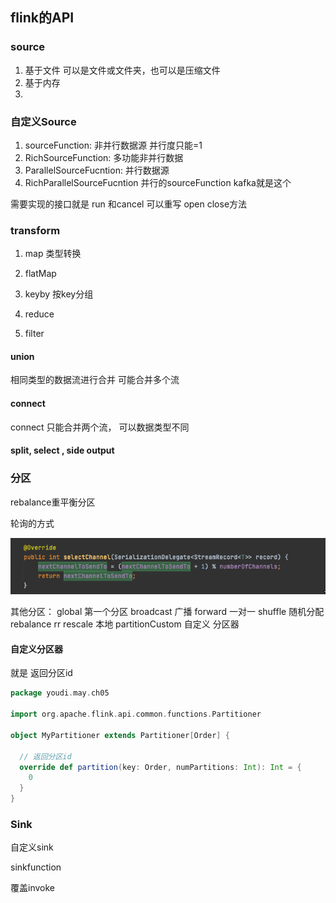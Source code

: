 ## flink的API

###  source
1. 基于文件
    可以是文件或文件夹，也可以是压缩文件
2. 基于内存
3. 




### 自定义Source

1. sourceFunction: 非并行数据源 并行度只能=1
2. RichSourceFunction: 多功能非并行数据
3. ParallelSourceFucntion: 并行数据源
4. RichParallelSourceFucntion 并行的sourceFunction kafka就是这个


需要实现的接口就是 run 和cancel
可以重写 open close方法






### transform 
1. map 类型转换
2. flatMap



3. keyby  按key分组
4. reduce 
5. filter


#### union
相同类型的数据流进行合并
可能合并多个流


#### connect
connect 只能合并两个流， 
可以数据类型不同


#### split, select , side output


### 分区

rebalance重平衡分区

轮询的方式

![n1z66w](https://raw.githubusercontent.com/jacksonyoudi/images/main/uPic/n1z66w.png)





其他分区：
global 第一个分区
broadcast 广播
forward 一对一
shuffle  随机分配
rebalance rr
rescale 本地
partitionCustom  自定义 分区器


#### 自定义分区器

就是 返回分区id

```scala
package youdi.may.ch05

import org.apache.flink.api.common.functions.Partitioner

object MyPartitioner extends Partitioner[Order] {
  
  // 返回分区id
  override def partition(key: Order, numPartitions: Int): Int = {
    0
  }
}
```



### Sink


自定义sink

sinkfunction

覆盖invoke